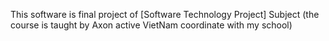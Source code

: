 This software is final project of [Software Technology Project] Subject (the course is taught by Axon active VietNam coordinate with my school)
